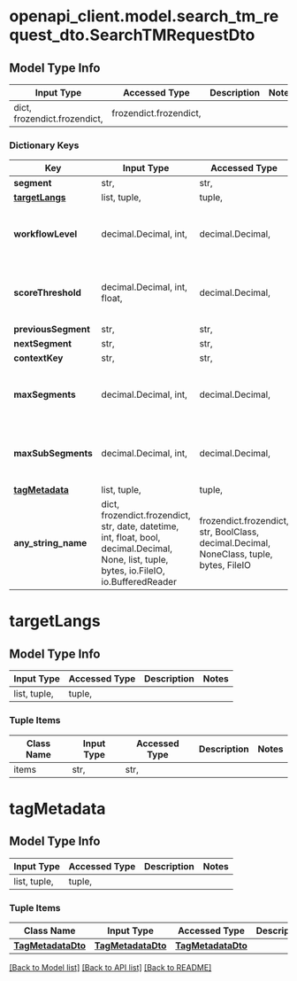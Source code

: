 # openapi_client.model.search_tm_request_dto.SearchTMRequestDto

## Model Type Info
Input Type | Accessed Type | Description | Notes
------------ | ------------- | ------------- | -------------
dict, frozendict.frozendict,  | frozendict.frozendict,  |  | 

### Dictionary Keys
Key | Input Type | Accessed Type | Description | Notes
------------ | ------------- | ------------- | ------------- | -------------
**segment** | str,  | str,  |  | 
**[targetLangs](#targetLangs)** | list, tuple,  | tuple,  |  | 
**workflowLevel** | decimal.Decimal, int,  | decimal.Decimal,  |  | [optional] value must be a 32 bit integer
**scoreThreshold** | decimal.Decimal, int, float,  | decimal.Decimal,  |  | [optional] value must be a 64 bit float
**previousSegment** | str,  | str,  |  | [optional] 
**nextSegment** | str,  | str,  |  | [optional] 
**contextKey** | str,  | str,  |  | [optional] 
**maxSegments** | decimal.Decimal, int,  | decimal.Decimal,  | Default: 5 | [optional] value must be a 32 bit integer
**maxSubSegments** | decimal.Decimal, int,  | decimal.Decimal,  | Default: 5 | [optional] value must be a 32 bit integer
**[tagMetadata](#tagMetadata)** | list, tuple,  | tuple,  |  | [optional] 
**any_string_name** | dict, frozendict.frozendict, str, date, datetime, int, float, bool, decimal.Decimal, None, list, tuple, bytes, io.FileIO, io.BufferedReader | frozendict.frozendict, str, BoolClass, decimal.Decimal, NoneClass, tuple, bytes, FileIO | any string name can be used but the value must be the correct type | [optional]

# targetLangs

## Model Type Info
Input Type | Accessed Type | Description | Notes
------------ | ------------- | ------------- | -------------
list, tuple,  | tuple,  |  | 

### Tuple Items
Class Name | Input Type | Accessed Type | Description | Notes
------------- | ------------- | ------------- | ------------- | -------------
items | str,  | str,  |  | 

# tagMetadata

## Model Type Info
Input Type | Accessed Type | Description | Notes
------------ | ------------- | ------------- | -------------
list, tuple,  | tuple,  |  | 

### Tuple Items
Class Name | Input Type | Accessed Type | Description | Notes
------------- | ------------- | ------------- | ------------- | -------------
[**TagMetadataDto**](TagMetadataDto.md) | [**TagMetadataDto**](TagMetadataDto.md) | [**TagMetadataDto**](TagMetadataDto.md) |  | 

[[Back to Model list]](../../README.md#documentation-for-models) [[Back to API list]](../../README.md#documentation-for-api-endpoints) [[Back to README]](../../README.md)

